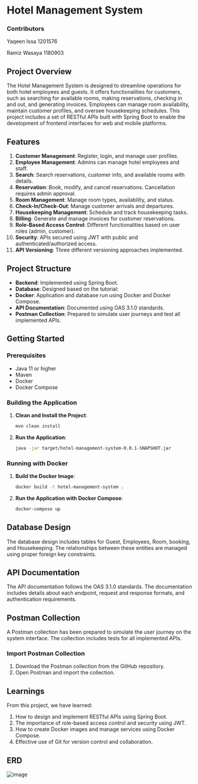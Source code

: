 # Hotel Management System

### Contributors 
Yaqeen Issa  1201576

Ramiz Wasaya 1180903

## Project Overview

The Hotel Management System is designed to streamline operations for both hotel employees and guests. It offers functionalities for customers, such as searching for available rooms, making reservations, checking in and out, and generating invoices. Employees can manage room availability, maintain customer profiles, and oversee housekeeping schedules. This project includes a set of RESTful APIs built with Spring Boot to enable the development of frontend interfaces for web and mobile platforms.

## Features

1. **Customer Management**: Register, login, and manage user profiles.
2. **Employee Management**: Admins can manage hotel employees and staff.
3. **Search**: Search reservations, customer info, and available rooms with details.
4. **Reservation**: Book, modify, and cancel reservations. Cancellation requires admin approval.
5. **Room Management**: Manage room types, availability, and status.
6. **Check-In/Check-Out**: Manage customer arrivals and departures.
7. **Housekeeping Management**: Schedule and track housekeeping tasks.
8. **Billing**: Generate and manage invoices for customer reservations.
9. **Role-Based Access Control**: Different functionalities based on user roles (admin, customer).
10. **Security**: APIs secured using JWT with public and authenticated/authorized access.
11. **API Versioning**: Three different versioning approaches implemented.



## Project Structure

- **Backend**: Implemented using Spring Boot.
- **Database**: Designed based on the tutorial:
- **Docker**: Application and database run using Docker and Docker Compose.
- **API Documentation**: Documented using OAS 3.1.0 standards.
- **Postman Collection**: Prepared to simulate user journeys and test all implemented APIs.

## Getting Started

### Prerequisites

- Java 11 or higher
- Maven
- Docker
- Docker Compose

### Building the Application

1. **Clean and Install the Project**:

    ```bash
    mvn clean install
    ```

2. **Run the Application**:

    ```bash
    java -jar target/hotel-management-system-0.0.1-SNAPSHOT.jar
    ```

### Running with Docker

1. **Build the Docker Image**:

    ```bash
    docker build -t hotel-management-system .
    ```

2. **Run the Application with Docker Compose**:

    ```bash
    docker-compose up
    ```

## Database Design

The database design includes tables for Guest, Employees, Room, booking,  and Housekeeping. The relationships between these entities are managed using proper foreign key constraints.

## API Documentation

The API documentation follows the OAS 3.1.0 standards. The documentation includes details about each endpoint, request and response formats, and authentication requirements.


## Postman Collection

A Postman collection has been prepared to simulate the user journey on the system interface. The collection includes tests for all implemented APIs.

### Import Postman Collection

1. Download the Postman collection from the GitHub repository.
2. Open Postman and import the collection.

## Learnings

From this project, we have learned:

1. How to design and implement RESTful APIs using Spring Boot.
2. The importance of role-based access control and security using JWT.
3. How to create Docker images and manage services using Docker Compose.
4. Effective use of Git for version control and collaboration.


## ERD 
![image](https://github.com/RamizWas/Hotel_Management_System/assets/121451794/6842e913-d1ce-41ae-9da0-b3ec502b6475)



   
